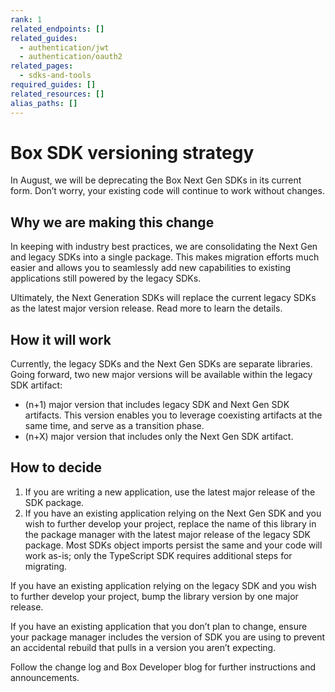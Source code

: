 ```yaml
---
rank: 1
related_endpoints: []
related_guides:
  - authentication/jwt
  - authentication/oauth2
related_pages:
  - sdks-and-tools
required_guides: []
related_resources: []
alias_paths: []
---
```


# Box SDK versioning strategy

In August, we will be deprecating the Box Next Gen SDKs in its current form. Don’t worry, your existing code will continue to work without changes.

## Why we are making this change

In keeping with industry best practices, we are consolidating the Next Gen and legacy SDKs into a single package. This makes migration efforts much easier and allows you to seamlessly add new capabilities to existing applications still powered by the legacy SDKs. 

Ultimately, the Next Generation SDKs will replace the current legacy SDKs as the latest major version release. Read more to learn the details.

## How it will work

Currently, the legacy SDKs and the Next Gen SDKs are separate libraries. Going forward, two new major versions will be available within the legacy SDK artifact:

- (n+1) major version that includes legacy SDK and Next Gen SDK artifacts. This version enables you to leverage coexisting artifacts at the same time, and serve as a transition phase.
- (n+X) major version that includes only the Next Gen SDK artifact.

## How to decide

1. If you are writing a new application, use the latest major release of the SDK package.
2. If you have an existing application relying on the Next Gen SDK and you wish to further develop your project, replace the name of this library in the package manager with the latest major release of the legacy SDK package. Most SDKs object imports persist the same and your code will work as-is; only the TypeScript SDK requires additional steps for migrating.

If you have an existing application relying on the legacy SDK and you wish to further develop your project, bump the library version by one major release.

If you have an existing application that you don’t plan to change, ensure your package manager includes the version of SDK you are using to prevent an accidental rebuild that pulls in a version you aren’t expecting.

Follow the change log and Box Developer blog for further instructions and announcements.

